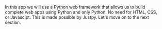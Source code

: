 In this app we will use a Python web framework that allows us to build complete web apps using Python and only Python. No need for HTML, CSS, or Javascipt. This is made possible by Justpy. Let's move on to the next section.